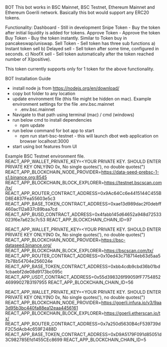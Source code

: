 BOT
This bot works in BSC Mainnet, BSC Testnet, Ethereum Mainnet and Ethereum Goerili network. Basically this bot would support any ERC20 tokens.

Functionality:
Dashboard - Still in development
Snipe Token - Buy the token after initial liquidity is added for tokens.
Approve Token - Approve the token
Buy Token - Buy the token instantly. Similar to Token buy in pancakeswap/uniswap.
Sell Token - Sell token has three sub functions
a) Instant token sell
b) Delayed sell - Sell token after some time, configured in seconds.
c) NoofX sell - Sell token automatically after the token reached number of X(positive).

This token currently supports only for 1 token for the above functionality.

BOT Installation Guide

- install node js from https://nodejs.org/en/download/
- copy bot folder to any location
- update environment file (this file might be hidden on mac). Example environment settings for the file .env.bsc.mainnet
  - .env.bsc.mainnet
- Navigate to that path using terminal (mac) / cmd (windows)
- run below cmd to install dependencies
  - npm update
- run below command for bot app to start
  - npm run start-bsc-testnet - this will launch dbot web application on browser localhost:3000
- start using bot features from UI

Example BSC Testnet environment file.
REACT_APP_WALLET_PRIVATE_KEY=<YOUR PRIVATE KEY. SHOULD ENTER PRIVATE KEY ONLY(NO 0x, No single quotes('), no double quotes(")
REACT_APP_BLOCKCHAIN_NODE_PROVIDER=https://data-seed-prebsc-1-s1.binance.org:8545
REACT_APP_BLOCKCHAIN_BLOCK_EXPLORER=https://testnet.bscscan.com/tx/
REACT_APP_ROUTER_CONTRACT_ADDRESS=0x9Ac64Cc6e4415144C455BD8E4837Fea55603e5c3
REACT_APP_BASE_TOKEN_CONTRACT_ADDRESS=0xae13d989dac2f0debff460ac112a837c89baa7cd
REACT_APP_BUSD_CONTRACT_ADDRESS=0x4fabb145d64652a948d72533023f6e7a623c7c53
REACT_APP_BLOCKCHAIN_CHAIN_ID=97

REACT_APP_WALLET_PRIVATE_KEY=<YOUR PRIVATE KEY. SHOULD ENTER PRIVATE KEY ONLY(NO 0x, No single quotes('), no double quotes(")
REACT_APP_BLOCKCHAIN_NODE_PROVIDER=https://bsc-dataseed.binance.org/
REACT_APP_BLOCKCHAIN_BLOCK_EXPLORER=https://bscscan.com/tx/
REACT_APP_ROUTER_CONTRACT_ADDRESS=0x10ed43c718714eb63d5aa57b78b54704e256024e
REACT_APP_BASE_TOKEN_CONTRACT_ADDRESS=0xbb4cdb9cbd36b01bd1cbaebf2de08d9173bc095c
REACT_APP_USDT_CONTRACT_ADDRESS=0x55d398326f99059fF775485246999027B3197955
REACT_APP_BLOCKCHAIN_CHAIN_ID=56

REACT_APP_WALLET_PRIVATE_KEY=<YOUR PRIVATE KEY. SHOULD ENTER PRIVATE KEY ONLY(NO 0x, No single quotes('), no double quotes(")
REACT_APP_BLOCKCHAIN_NODE_PROVIDER=https://goerli.infura.io/v3/9aa3d95b3bc440fa88ea12eaa4456161
REACT_APP_BLOCKCHAIN_BLOCK_EXPLORER=https://goerli.etherscan.io/tx/
REACT_APP_ROUTER_CONTRACT_ADDRESS=0x7a250d5630B4cF539739dF2C5dAcb4c659F2488D
REACT_APP_BASE_TOKEN_CONTRACT_ADDRESS=0xD9A5179F091d85051d3C982785Efd1455CEc8699
REACT_APP_BLOCKCHAIN_CHAIN_ID=5
